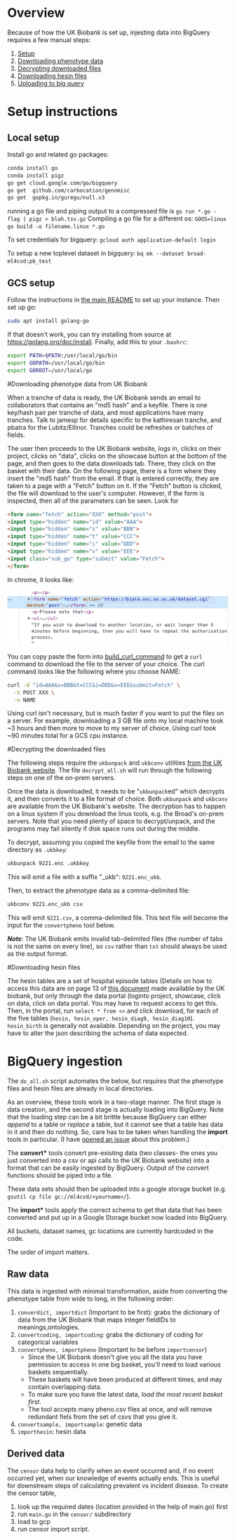 # Overview
Because of how the UK Biobank is set up, injesting data into BigQuery requires a few manual steps:
1.  [Setup](#Setup-instructions)
2.  [Downloading phenotype data](#Downloading-phenotype-data-from-UK-Biobank)
3.  [Decrypting downloaded files](#Decrypting-the-downloaded-files)
4.  [Downloading hesin files](#Downloading-hesin-files)
5.  [Uploading to big query](#BigQuery-ingestion)


# Setup instructions
## Local setup
Install go and related go packages:
```bash
conda install go
conda install pigz
go get cloud.google.com/go/bigquery
go get  github.com/carbocation/genomisc
go get  gopkg.in/guregu/null.v3
```
running a go file and piping output to a compressed file is `go run *.go -flag | pigz > blah.tsv.gz`
Compiling a go file for a different os: `GOOS=linux go build -o filename.linux *.go`


To set credentials for bigquery:
`gcloud auth application-default login`

To setup a new toplevel dataset in bigquery:
`bq mk --dataset broad-ml4cvd:pb_test`

## GCS setup
Follow the instructions in [the main README](../../README.md) to set up your instance.
Then set up go:
```bash
sudo apt install golang-go
```
If that doesn't work, you can try installing from source at https://golang.org/doc/install.
Finally, add this to your `.bashrc`:
```bash
export PATH=$PATH:/usr/local/go/bin
export GOPATH=/usr/local/go/bin
export GOROOT=/usr/local/go
```

#Downloading phenotype data from UK Biobank

When a tranche of data is ready, the UK Biobank sends an email to collaborators that contains an "md5 hash" and a keyfile. 
There is one key/hash pair per tranche of data, and most applications have many tranches. 
Talk to jamesp for details specific to the kathiresan tranche, and pbatra for the Lubitz/Ellinor. 
Tranches could be refreshes or batches of fields. 

The user then proceeds to the UK Biobank website, logs in, clicks on their project, clicks on "data", clicks on the showcase button at the bottom of the page, and then goes to the data downloads tab.
There, they click on the basket with their data. On the following page, there is a form where they insert the "md5 hash" from the email. 
If that is entered correctly, they are taken to a page with a "Fetch" button on it. If the "Fetch" button is clicked, the file will download to the user's computer. 
However, if the form is inspected, then all of the parameters can be seen. 
Look for
```html
<form name="fetch" action="XXX" method="post">
<input type="hidden" name="id" value="AAA">
<input type="hidden" name="s" value="BBB">
<input type="hidden" name="t" value="CCC">
<input type="hidden" name="i" value="DDD">
<input type="hidden" name="v" value="EEE">
<input class="sub_go" type="submit" value="Fetch">
</form>
```
In chrome, it looks like:

![form_screenshot](./inspect_screenshot.png)

You can copy paste the form into [build_curl_command](../cmd/build_curl_command.py) to get a `curl` command to download the file to the server of your choice.
The curl command looks like the following where you choose NAME:
```sh
curl -d "id=AAA&s=BBB&t=CCC&i=DDD&v=EEE&submit=Fetch" \
  -X POST XXX \
  -o NAME 
```

Using curl isn't necessary, but is much faster if you want to put the files on a server.
For example, downloading a 3 GB file onto my local machine took ~3 hours and then more to move to my server of choice.
Using curl took ~90 minutes total for a GCS cpu instance.

#Decrypting the downloaded files

The following steps require the `ukbunpack` and `ukbconv` utilities [from the UK Biobank website](https://biobank.ctsu.ox.ac.uk/crystal/download.cgi). 
The file `decrypt_all.sh` will run through the following steps on one of the on-prem servers.

Once the data is downloaded, it needs to be "`ukbunpack`ed" which decrypts it, and then converts it to a file format of choice. 
Both `ukbunpack` and `ukbconv` are available from the UK Biobank's website. 
The decryption has to happen on a linux system if you download the linux tools, e.g. the Broad's on-prem servers. Note that you need plenty of space to decrypt/unpack, and the programs may fail silently if disk space runs out during the middle.

To decrypt, assuming you copied the keyfile from the email to the same directory as `.ukbkey`:  
```sh
ukbunpack 9221.enc .ukbkey
```

This will emit a file with a suffix "_ukb": `9221.enc_ukb`.

Then, to extract the phenotype data as a comma-delimited file:

```sh
ukbconv 9221.enc_ukb csv
```

This will emit `9221.csv`, a comma-delimited file. This text file will become the input for the `convertpheno` tool below. 

***Note***: The UK Biobank emits invalid tab-delimited files (the number of tabs is not the same on every line), so `csv` rather than `txt` should always be used as the output format.

#Downloading hesin files

The hesin tables are a set of hospital episode tables (Details on how to access this data are on page 13 of [this document](http://biobank.ctsu.ox.ac.uk/crystal/docs/UsingUKBData.pdf) made available by the UK biobank, but only through the data portal (loginto project, showcase, click on data, click on data portal. 
You may have to request access to get this. 
Then, in the portal, run `select * from <>` and click download, for each of the five tables (`hesin, hesin_oper, hesin_diag9, hesin_diag10`). `hesin_birth` is generally not available. Depending on the project, you may have to alter the json describing the schema of data expected.  

# BigQuery ingestion
The `do_all.sh` script automates the below, but requires that the phenotype files and hesin files are already in local directories.


As an overview, these tools work in a two-stage manner. The first stage is data creation, and the second stage is actually loading into BigQuery. Note that the loading step can be a bit brittle because BigQuery can either *append* to a table or *replace* a table, but it cannot see that a table has data in it and then do nothing. So, care has to be taken when handling the **import** tools in particular. (I have [opened an issue](https://issuetracker.google.com/issues/129000785) about this problem.)

The **convert\*** tools convert pre-existing data (two classes- the ones you just converted into a csv or api calls to the UK Biobank website) into a format that can be easily ingested by BigQuery. Output of the convert functions should be piped into a file. 

These data sets should then be uploaded into a google storage bucket (e.g. `gsutil cp file gc://ml4cvd/<yourname>/`).

The **import\*** tools apply the correct schema to get that data that has been converted and put up in a Google Storage bucket now loaded into BigQuery.

All buckets, dataset names, gc locations are currently hardcoded in the code. 

The order of import matters.

## Raw data
This data is ingested with minimal transformation, aside from converting the phenotype table from wide to long, in the following order:

1. `converdict, importdict` (Important to be first): grabs the dictionary of data from the UK Biobank that maps integer fieldIDs to meanings,ontologies.
1. `convertcoding, importcoding`: grabs the dictionary of coding for categorical variables
1. `convertpheno, importpheno` (Important to be before `importcensor`)
    * Since the UK Biobank doesn't give you all the data you have permission to access in one big basket, you'll need to load various baskets sequentially.
    * These baskets will have been produced at different times, and may contain overlapping data. 
    * To make sure you have the latest data, *load the most recent basket first*.
    * The tool accepts many pheno.csv files at once, and will remove redundant fiels from the set of csvs that you give it.
1. `convertsample, importsample`: genetic data
1. `importhesin`: hesin data

## Derived data
The `censor` data help to clarify when an event occurred and, if no event occurred yet, when our knowledge of events actually ends. This is useful for downstream steps of calculating prevalent vs incident disease. To create the censor table, 
1. look up the required dates (location provided in the help of main.go) first
1. run `main.go` in the `censor/` subdirectory
1. load to gcp
1. run censor import script. 


